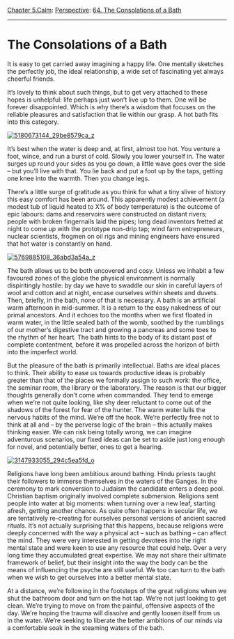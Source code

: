 [Chapter 5.Calm](https://www.theschooloflife.com/thebookoflife/category/calm/): [Perspective](https://www.theschooloflife.com/thebookoflife/category/calm/perspective/): [64. The Consolations of a Bath](https://www.theschooloflife.com/thebookoflife/the-consolations-of-a-bath/)

* * *

# The Consolations of a Bath

It is easy to get carried away imagining a happy life. One mentally sketches the perfectly job, the ideal relationship, a wide set of fascinating yet always cheerful friends.

It’s lovely to think about such things, but to get very attached to these hopes is unhelpful: life perhaps just won’t live up to them. One will be forever disappointed. Which is why there’s a wisdom that focuses on the reliable pleasures and satisfaction that lie within our grasp. A hot bath fits into this category.

[![5180673144_29be8579ca_z](https://www.theschooloflife.com/thebookoflife/wp-content/uploads/2014/11/5180673144_29be8579ca_z.jpg)](http://www.thebookoflife.org/wp-content/uploads/2014/11/5180673144_29be8579ca_z.jpg)

It’s best when the water is deep and, at first, almost too hot. You venture a foot, wince, and run a burst of cold. Slowly you lower yourself in. The water surges up round your sides as you go down, a little wave goes over the side – but you’ll live with that. You lie back and put a foot up by the taps, getting one knee into the warmth. Then you change legs.

There’s a little surge of gratitude as you think for what a tiny sliver of history this easy comfort has been around. This apparently modest achievement (a modest tub of liquid heated to X% of body temperature) is the outcome of epic labours: dams and reservoirs were constructed on distant rivers; people with broken fingernails laid the pipes; long dead inventors fretted at night to come up with the prototype non-drip tap; wind farm entrepreneurs, nuclear scientists, frogmen on oil rigs and mining engineers have ensured that hot water is constantly on hand.

[![5769885108_36abd3a54a_z](https://www.theschooloflife.com/thebookoflife/wp-content/uploads/2014/11/5769885108_36abd3a54a_z.jpg)](http://www.thebookoflife.org/wp-content/uploads/2014/11/5769885108_36abd3a54a_z.jpg)

The bath allows us to be both uncovered and cosy. Unless we inhabit a few favoured zones of the globe the physical environment is normally dispiritingly hostile: by day we have to swaddle our skin in careful layers of wool and cotton and at night, encase ourselves within sheets and duvets. Then, briefly, in the bath, none of that is necessary. A bath is an artificial warm afternoon in mid-summer. It is a return to the easy nakedness of our primal ancestors. And it echoes too the months when we first floated in warm water, in the little sealed bath of the womb, soothed by the rumblings of our mother’s digestive tract and growing a pancreas and some toes to the rhythm of her heart. The bath hints to the body of its distant past of complete contentment, before it was propelled across the horizon of birth into the imperfect world.

But the pleasure of the bath is primarily intellectual. Baths are ideal places to think. Their ability to ease us towards productive ideas is probably greater than that of the places we formally assign to such work: the office, the seminar room, the library or the laboratory. The reason is that our bigger thoughts generally don’t come when commanded. They tend to emerge when we’re not quite looking, like shy deer reluctant to come out of the shadows of the forest for fear of the hunter. The warm water lulls the nervous habits of the mind. We’re off the hook. We’re perfectly free not to think at all and – by the perverse logic of the brain – this actually makes thinking easier. We can risk being totally wrong, we can imagine adventurous scenarios, our fixed ideas can be set to aside just long enough for novel, and potentially better, ones to get a hearing.

[![3147933055_294c5ea5fd_o](https://www.theschooloflife.com/thebookoflife/wp-content/uploads/2014/11/3147933055_294c5ea5fd_o.jpg)](http://www.thebookoflife.org/wp-content/uploads/2014/11/3147933055_294c5ea5fd_o.jpg)

Religions have long been ambitious around bathing. Hindu priests taught their followers to immerse themselves in the waters of the Ganges. In the ceremony to mark conversion to Judaism the candidate enters a deep pool. Christian baptism originally involved complete submersion. Religions sent people into water at big moments: when turning over a new leaf, starting afresh, getting another chance. As quite often happens in secular life, we are tentatively re-creating for ourselves personal versions of ancient sacred rituals. It’s not actually surprising that this happens, because religions were deeply concerned with the way a physical act – such as bathing – can affect the mind. They were very interested in getting devotees into the right mental state and were keen to use any resource that could help. Over a very long time they accumulated great expertise. We may not share their ultimate framework of belief, but their insight into the way the body can be the means of influencing the psyche are still useful. We too can turn to the bath when we wish to get ourselves into a better mental state. &nbsp;

At a distance, we’re following in the footsteps of the great religions when we shut the bathroom door and turn on the hot tap. We’re not just looking to get clean. We’re trying to move on from the painful, offensive aspects of the day. We’re hoping the trauma will dissolve and gently loosen itself from us in the water. We’re seeking to liberate the better ambitions of our minds via a comfortable soak in the steaming waters of the bath.
